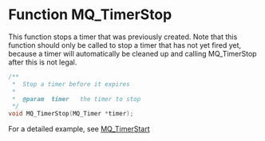 # Function MQ_TimerStop

This function stops a timer that was previously created. Note that this function should only be called to stop a timer that has not yet fired yet, because a timer will automatically be cleaned up and calling MQ_TimerStop after this is not legal.

```c
/**
 *  Stop a timer before it expires
 *
 *  @param  timer   the timer to stop
 */
void MQ_TimerStop(MQ_Timer *timer);

```

For a detailed example, see [MQ_TimerStart](copernica-docs:Mailerq/mq_timerstart)